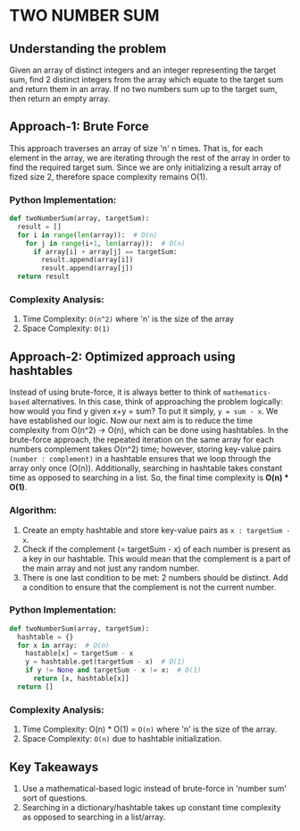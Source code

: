 # TWO NUMBER SUM

## Understanding the problem
Given an array of distinct integers and an integer representing the target sum, find 2 distinct integers from the array which equate to the target sum and return them in an array. If no two numbers sum up to the target sum, then return an empty array.

## Approach-1: Brute Force

This approach traverses an array of size 'n' n times. That is, for each element in the array, we are iterating through the rest of the array in order to find the required target sum.
Since we are only initializing a result array of fized size 2, therefore space complexity remains O(1).

### Python Implementation:
```python
def twoNumberSum(array, targetSum):
  result = []
  for i in range(len(array)):  # O(n)
    for j in range(i+1, len(array)):  # O(n)
      if array[i] + array[j] == targetSum:
        result.append(array[i])
        result.append(array[j])
  return result
  ```

### Complexity Analysis: 
1. Time Complexity: ```O(n^2)``` where 'n' is the size of the array
2. Space Complexity: ```O(1)```

## Approach-2: Optimized approach using hashtables

Instead of using brute-force, it is always better to think of ```mathematics-based``` alternatives. In this case, think of approaching the problem logically: how would you find y given x+y = sum?
To put it simply, ```y = sum - x```. We have established our logic. Now our next aim is to reduce the time complexity from O(n^2) -> O(n), which can be done using hashtables. In the brute-force approach, the repeated iteration on the same array for each numbers complement takes O(n^2) time; however, storing key-value pairs ```(number : complement)``` in a hashtable ensures that we loop through the array only once (O(n)). Additionally, searching in hashtable takes constant time as opposed to searching in a list. So, the final time complexity is **O(n) * O(1)**.

### Algorithm:
1. Create an empty hashtable and store key-value pairs as ```x : targetSum - x```.
2. Check if the complement (= targetSum - x) of each number is present as a key in our hashtable. This would mean that the complement is a part of the main array and not just any random number.
3. There is one last condition to be met: 2 numbers should be distinct. Add a condition to ensure that the complement is not the current number.

### Python Implementation:
```python
def twoNumberSum(array, targetSum):
  hashtable = {}
  for x in array:  # O(n)
    hastable[x] = targetSum - x
    y = hashtable.get(targetSum - x)  # O(1)
    if y != None and targetSum - x != x:  # O(1)
      return [x, hashtable[x]]
  return []
```
### Complexity Analysis:
1. Time Complexity: O(n) * O(1) = ```O(n)``` where 'n' is the size of the array.
2. Space Complexity: ```O(n)``` due to hashtable initialization.

## Key Takeaways
1. Use a mathematical-based logic instead of brute-force in 'number sum' sort of questions.
2. Searching in a dictionary/hashtable takes up constant time complexity as opposed to searching in a list/array.
